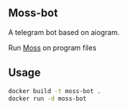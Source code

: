 ## Moss-bot

A telegram bot based on aiogram.

Run [Moss](https://theory.stanford.edu/~aiken/moss/) on program files

## Usage

```bash
docker build -t moss-bot .
docker run -d moss-bot
```